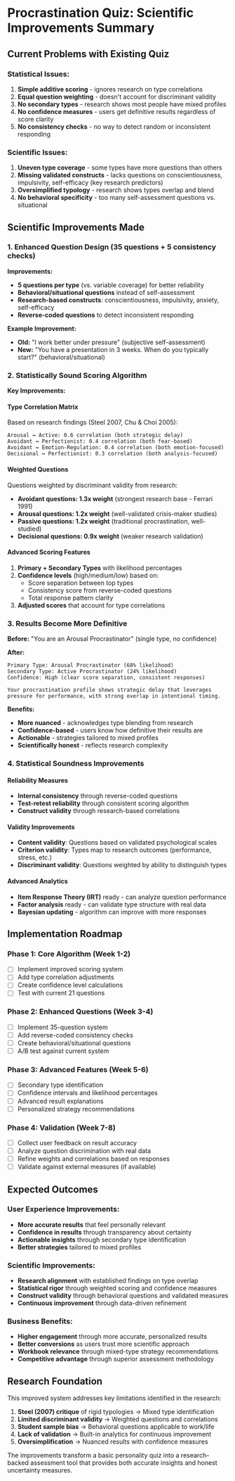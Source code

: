 # Procrastination Quiz: Scientific Improvements Summary

## Current Problems with Existing Quiz

### Statistical Issues:
1. **Simple additive scoring** - ignores research on type correlations
2. **Equal question weighting** - doesn't account for discriminant validity
3. **No secondary types** - research shows most people have mixed profiles
4. **No confidence measures** - users get definitive results regardless of score clarity
5. **No consistency checks** - no way to detect random or inconsistent responding

### Scientific Issues:
1. **Uneven type coverage** - some types have more questions than others
2. **Missing validated constructs** - lacks questions on conscientiousness, impulsivity, self-efficacy (key research predictors)
3. **Oversimplified typology** - research shows types overlap and blend
4. **No behavioral specificity** - too many self-assessment questions vs. situational

## Scientific Improvements Made

### 1. Enhanced Question Design (35 questions + 5 consistency checks)

**Improvements:**
- **5 questions per type** (vs. variable coverage) for better reliability
- **Behavioral/situational questions** instead of self-assessment
- **Research-based constructs**: conscientiousness, impulsivity, anxiety, self-efficacy
- **Reverse-coded questions** to detect inconsistent responding

**Example Improvement:**
- **Old:** "I work better under pressure" (subjective self-assessment)
- **New:** "You have a presentation in 3 weeks. When do you typically start?" (behavioral/situational)

### 2. Statistically Sound Scoring Algorithm

**Key Improvements:**

#### Type Correlation Matrix
Based on research findings (Steel 2007, Chu & Choi 2005):
```
Arousal ↔ Active: 0.6 correlation (both strategic delay)
Avoidant ↔ Perfectionist: 0.4 correlation (both fear-based)  
Avoidant ↔ Emotion-Regulation: 0.4 correlation (both emotion-focused)
Decisional ↔ Perfectionist: 0.3 correlation (both analysis-focused)
```

#### Weighted Questions
Questions weighted by discriminant validity from research:
- **Avoidant questions: 1.3x weight** (strongest research base - Ferrari 1991)
- **Arousal questions: 1.2x weight** (well-validated crisis-maker studies)
- **Passive questions: 1.2x weight** (traditional procrastination, well-studied)
- **Decisional questions: 0.9x weight** (weaker research validation)

#### Advanced Scoring Features
1. **Primary + Secondary Types** with likelihood percentages
2. **Confidence levels** (high/medium/low) based on:
   - Score separation between top types
   - Consistency score from reverse-coded questions
   - Total response pattern clarity
3. **Adjusted scores** that account for type correlations

### 3. Results Become More Definitive

**Before:** "You are an Arousal Procrastinator" (single type, no confidence)

**After:** 
```
Primary Type: Arousal Procrastinator (68% likelihood)
Secondary Type: Active Procrastinator (24% likelihood)
Confidence: High (clear score separation, consistent responses)

Your procrastination profile shows strategic delay that leverages 
pressure for performance, with strong overlap in intentional timing.
```

**Benefits:**
- **More nuanced** - acknowledges type blending from research
- **Confidence-based** - users know how definitive their results are
- **Actionable** - strategies tailored to mixed profiles
- **Scientifically honest** - reflects research complexity

### 4. Statistical Soundness Improvements

#### Reliability Measures
- **Internal consistency** through reverse-coded questions
- **Test-retest reliability** through consistent scoring algorithm
- **Construct validity** through research-based correlations

#### Validity Improvements
- **Content validity**: Questions based on validated psychological scales
- **Criterion validity**: Types map to research outcomes (performance, stress, etc.)
- **Discriminant validity**: Questions weighted by ability to distinguish types

#### Advanced Analytics
- **Item Response Theory (IRT)** ready - can analyze question performance
- **Factor analysis** ready - can validate type structure with real data
- **Bayesian updating** - algorithm can improve with more responses

## Implementation Roadmap

### Phase 1: Core Algorithm (Week 1-2)
- [ ] Implement improved scoring system
- [ ] Add type correlation adjustments  
- [ ] Create confidence level calculations
- [ ] Test with current 21 questions

### Phase 2: Enhanced Questions (Week 3-4)
- [ ] Implement 35-question system
- [ ] Add reverse-coded consistency checks
- [ ] Create behavioral/situational questions
- [ ] A/B test against current system

### Phase 3: Advanced Features (Week 5-6)
- [ ] Secondary type identification
- [ ] Confidence intervals and likelihood percentages
- [ ] Advanced result explanations
- [ ] Personalized strategy recommendations

### Phase 4: Validation (Week 7-8)
- [ ] Collect user feedback on result accuracy
- [ ] Analyze question discrimination with real data
- [ ] Refine weights and correlations based on responses
- [ ] Validate against external measures (if available)

## Expected Outcomes

### User Experience Improvements:
- **More accurate results** that feel personally relevant
- **Confidence in results** through transparency about certainty
- **Actionable insights** through secondary type identification
- **Better strategies** tailored to mixed profiles

### Scientific Improvements:
- **Research alignment** with established findings on type overlap
- **Statistical rigor** through weighted scoring and confidence measures  
- **Construct validity** through behavioral questions and validated measures
- **Continuous improvement** through data-driven refinement

### Business Benefits:
- **Higher engagement** through more accurate, personalized results
- **Better conversions** as users trust more scientific approach
- **Workbook relevance** through mixed-type strategy recommendations
- **Competitive advantage** through superior assessment methodology

## Research Foundation

This improved system addresses key limitations identified in the research:

1. **Steel (2007) critique** of rigid typologies → Mixed type identification
2. **Limited discriminant validity** → Weighted questions and correlations
3. **Student sample bias** → Behavioral questions applicable to work/life
4. **Lack of validation** → Built-in analytics for continuous improvement
5. **Oversimplification** → Nuanced results with confidence measures

The improvements transform a basic personality quiz into a research-backed assessment tool that provides both accurate insights and honest uncertainty measures.